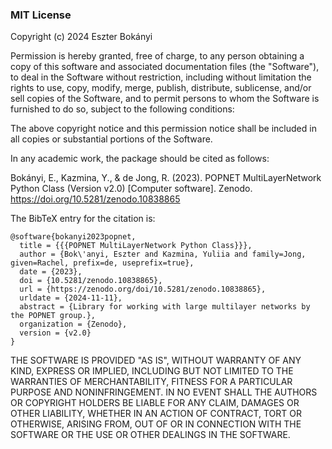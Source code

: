 ### MIT License

Copyright (c) 2024 Eszter Bokányi

Permission is hereby granted, free of charge, to any person obtaining a copy
of this software and associated documentation files (the "Software"), to deal
in the Software without restriction, including without limitation the rights
to use, copy, modify, merge, publish, distribute, sublicense, and/or sell
copies of the Software, and to permit persons to whom the Software is
furnished to do so, subject to the following conditions:

The above copyright notice and this permission notice shall be included in all
copies or substantial portions of the Software.

In any academic work, the package should be cited as follows:

Bokányi, E., Kazmina, Y., & de Jong, R. (2023). POPNET MultiLayerNetwork Python Class (Version v2.0) [Computer software]. Zenodo. https://doi.org/10.5281/zenodo.10838865

The BibTeX entry for the citation is:
```
@software{bokanyi2023popnet,
  title = {{{POPNET MultiLayerNetwork Python Class}}},
  author = {Bok\'anyi, Eszter and Kazmina, Yuliia and family=Jong, given=Rachel, prefix=de, useprefix=true},
  date = {2023},
  doi = {10.5281/zenodo.10838865},
  url = {https://zenodo.org/doi/10.5281/zenodo.10838865},
  urldate = {2024-11-11},
  abstract = {Library for working with large multilayer networks by the POPNET group.},
  organization = {Zenodo},
  version = {v2.0}
}
```

THE SOFTWARE IS PROVIDED "AS IS", WITHOUT WARRANTY OF ANY KIND, EXPRESS OR
IMPLIED, INCLUDING BUT NOT LIMITED TO THE WARRANTIES OF MERCHANTABILITY,
FITNESS FOR A PARTICULAR PURPOSE AND NONINFRINGEMENT. IN NO EVENT SHALL THE
AUTHORS OR COPYRIGHT HOLDERS BE LIABLE FOR ANY CLAIM, DAMAGES OR OTHER
LIABILITY, WHETHER IN AN ACTION OF CONTRACT, TORT OR OTHERWISE, ARISING FROM,
OUT OF OR IN CONNECTION WITH THE SOFTWARE OR THE USE OR OTHER DEALINGS IN THE
SOFTWARE.
